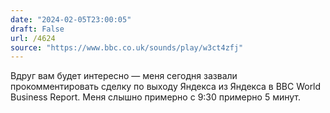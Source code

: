 ```yaml
---
date: "2024-02-05T23:00:05"
draft: False
url: /4624
source: "https://www.bbc.co.uk/sounds/play/w3ct4zfj"
---
```


Вдруг вам будет интересно — меня сегодня зазвали прокомментировать сделку по выходу Яндекса из Яндекса в BBC World Business Report. Меня слышно примерно с 9:30 примерно 5 минут.
